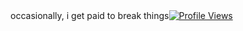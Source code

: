<div style="display: flex; align-items: center;">
  <div align="left" style="vertical-align: middle;">occasionally, i get paid to break things</div>
  <div align="right" style="vertical-align: middle;">
    <a href="https://komarev.com/ghpvc/?username=garmir&style=flat-square">
      <img src="https://komarev.com/ghpvc/?username=garmir&style=flat-square" alt="Profile Views" />
    </a>
  </div>
</div>

